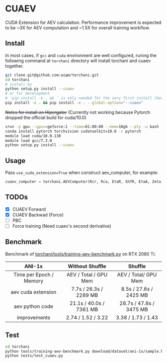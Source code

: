 # CUAEV
CUDA Extension for AEV calculation.
Performance improvement is expected to be ~3X for AEV computation and ~1.5X for overall training workflow.

## Install
In most cases, if `gcc` and `cuda` environment are well configured, runing the following command at `torchani` directory will install torchani and cuaev together.
```bash
git clone git@github.com:aiqm/torchani.git
cd torchani
# install by
python setup.py install --cuaev
# or for development
# `pip install -e . && ` is only needed for the very first install (because issue of https://github.com/pypa/pip/issues/1883)
pip install -e . && pip install -e . --global-option="--cuaev"
```

<del>Notes for install on Hipergator</del> (Currently not working because Pytorch dropped the official build for cuda/10.0)
```bash
srun -p gpu --gpus=geforce:1 --time=01:00:00 --mem=10gb --pty -u bash -i   # compile may fail because of low on memery (when memery is less than 5gb)
conda install pytorch torchvision cudatoolkit=10.0 -c pytorch              # make sure it's cudatoolkit=10.0
module load cuda/10.0.130
module load gcc/7.3.0
python setup.py install --cuaev
```

## Usage
Pass `use_cuda_extension=True` when construct aev_computer, for example:
```python
cuaev_computer = torchani.AEVComputer(Rcr, Rca, EtaR, ShfR, EtaA, Zeta, ShfA, ShfZ, num_species, use_cuda_extension=True)
```

## TODOs
- [x] CUAEV Forward
- [x] CUAEV Backwad (Force)
- [ ] PBC
- [ ] Force training (Need cuaev's second derivative)

## Benchmark
Benchmark of [torchani/tools/training-aev-benchmark.py](https://github.com/aiqm/torchani/tree/master/torchani/tools/training-aev-benchmark.py) on RTX 2080 Ti:

|         ANI-1x          |     Without Shuffle     |         Shuffle         |
|:-----------------------:|:-----------------------:|:-----------------------:|
| Time per Epoch / Memory |  AEV / Total / GPU Mem  |  AEV / Total/ GPU Mem   |
|   aev cuda extension    | 7.7s  / 26.3s / 2289 MB | 8.5s / 27.6s / 2425 MB  |
|     aev python code     | 21.1s / 40.0s / 7361 MB | 28.7s / 47.8s / 3475 MB |
|      improvements       |   2.74 / 1.52 / 3.22    |   3.38 / 1.73 / 1.43    |

## Test
```bash
cd torchani
python tools/training-aev-benchmark.py download/dataset/ani-1x/sample.h5 -y
python tests/test_cuaev.py
```
